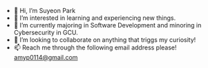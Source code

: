 - 👋 Hi, I’m Suyeon Park
- 👀 I’m interested in learning and experiencing new things.
- 🌱 I’m currently majoring in Software Development and minoring in Cybersecurity in GCU.
- 💞️ I’m looking to collaborate on anything that triggs my curiosity!
- 📫 Reach me through the following email address please! amyp0114@gmail.com

<!---
Suyeon0114/Suyeon0114 is a ✨ special ✨ repository because its `README.md` (this file) appears on your GitHub profile.
You can click the Preview link to take a look at your changes.
--->
